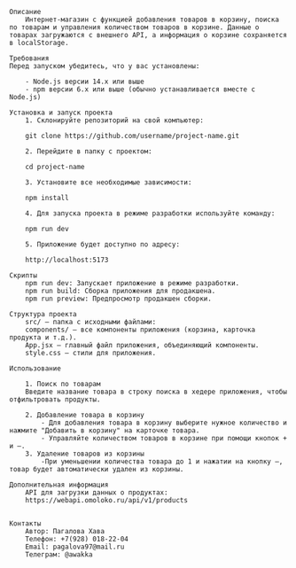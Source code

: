     Описание
        Интернет-магазин с функцией добавления товаров в корзину, поиска по товарам и управления количеством товаров в корзине. Данные о товарах загружаются с внешнего API, а информация о корзине сохраняется в localStorage.

    Требования
    Перед запуском убедитесь, что у вас установлены:

        - Node.js версии 14.x или выше
        - npm версии 6.x или выше (обычно устанавливается вместе с Node.js)

    Установка и запуск проекта
        1. Склонируйте репозиторий на свой компьютер:

        git clone https://github.com/username/project-name.git

        2. Перейдите в папку с проектом:

        cd project-name

        3. Установите все необходимые зависимости:

        npm install
        
        4. Для запуска проекта в режиме разработки используйте команду:

        npm run dev
        
        5. Приложение будет доступно по адресу:

        http://localhost:5173

    Скрипты
        npm run dev: Запускает приложение в режиме разработки.
        npm run build: Сборка приложения для продакшена.
        npm run preview: Предпросмотр продакшен сборки.

    Структура проекта
        src/ — папка с исходными файлами:
        components/ — все компоненты приложения (корзина, карточка продукта и т.д.).
        App.jsx — главный файл приложения, объединяющий компоненты.
        style.css — стили для приложения.

    Использование

        1. Поиск по товарам
        Введите название товара в строку поиска в хедере приложения, чтобы отфильтровать продукты.

        2. Добавление товара в корзину
            - Для добавления товара в корзину выберите нужное количество и нажмите "Добавить в корзину" на карточке товара.
            - Управляйте количеством товаров в корзине при помощи кнопок + и –.
        3. Удаление товаров из корзины
            -При уменьшении количества товара до 1 и нажатии на кнопку –, товар будет автоматически удален из корзины.
        
    Дополнительная информация
        API для загрузки данных о продуктах:
        https://webapi.omoloko.ru/api/v1/products


    Контакты
        Автор: Пагалова Хава
        Телефон: +7(928) 018-22-04
        Email: pagalova97@mail.ru
        Телеграм: @awakka
